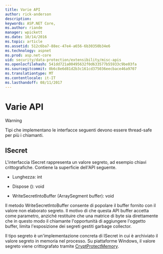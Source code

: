 ```yaml
---
title: Varie API
author: rick-anderson
description: 
keywords: ASP.NET Core,
ms.author: riande
manager: wpickett
ms.date: 10/14/2016
ms.topic: article
ms.assetid: 512c6ba7-88ec-47e4-a656-6b30350b34e6
ms.technology: aspnet
ms.prod: asp.net-core
uid: security/data-protection/extensibility/misc-apis
ms.openlocfilehash: 541dd721a00495632f0d633577b55933c9be03fa
ms.sourcegitcommit: 0b6c8e6d81d2b3c161cd375036eecbace46a9707
ms.translationtype: MT
ms.contentlocale: it-IT
ms.lasthandoff: 08/11/2017
---
```

# <a name="miscellaneous-apis"></a>Varie API

<a name=data-protection-extensibility-mics-apis></a>

>[!WARNING]
> Tipi che implementano le interfacce seguenti devono essere thread-safe per più i chiamanti.

## <a name="isecret"></a>ISecret

L'interfaccia ISecret rappresenta un valore segreto, ad esempio chiavi crittografiche. Contiene la superficie dell'API seguente.

* Lunghezza: int

* Dispose (): void

* WriteSecretIntoBuffer (ArraySegment<byte> buffer): void

Il metodo WriteSecretIntoBuffer consente di popolare il buffer fornito con il valore non elaborato segreto. Il motivo di che questa API buffer accetta come parametro, anziché restituire che una matrice di byte sia direttamente che in questo modo il chiamante l'opportunità di aggiungere l'oggetto buffer, limita l'esposizione dei segreti gestiti garbage collector.

Il tipo segreto è un'implementazione concreta di ISecret in cui è archiviato il valore segreto in memoria nel processo. Su piattaforme Windows, il valore segreto viene crittografato tramite [CryptProtectMemory](https://msdn.microsoft.com/library/windows/desktop/aa380262(v=vs.85).aspx).
